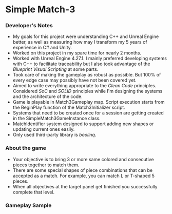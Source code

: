# Simple Match-3

### Developer's Notes
* My goals for this project were understanding C++ and Unreal Engine better, as well as measuring how may I transform my 5 years of experience in C# and Unity.
* Worked on this project in my spare time for nearly 2 months.
* Worked with Unreal Engine 4.27.1. I mainly preferred developing systems with C++ to facilitate traceability but I also took advantage of the *Blueprint Visual Scripting* at some parts.
* Took care of making the gameplay as robust as possible. But 100% of every edge case may possibly have not been covered yet.
* Aimed to write everything appropriate to the *Clean Code* principles. Considered *SoC* and *SOLID* principles while I'm designing the systems and the architecture of the code.
* Game is playable in Match3Gameplay map. Script execution starts from the BeginPlay function of the Match3Initializer script.
* Systems that need to be created once for a session are getting created in the SimpleMatch3GameInstance class.
* MatchIdentifier system designed to support adding new shapes or updating current ones easily.
* Only used third-party library is *boolinq*.

### About the game
* Your objective is to bring 3 or more same colored and consecutive pieces together to match them.
* There are some special shapes of piece combinations that can be accepted as a match. For example, you can match L or T-shaped 5 pieces.
* When all objectives at the target panel get finished you successfully complete that level.

### Gameplay Sample

